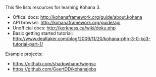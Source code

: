 This file lists resources for learning Kohana 3.

* Offical docs: http://kohanaframework.org/guide/about.kohana
* API browser: http://kohanaframework.org/guide/api
* Unofficial docs: http://kerkness.ca/wiki/doku.php
* Basic getting started tutorial: http://www.dealtaker.com/blog/2009/11/20/kohana-php-3-0-ko3-tutorial-part-1/

Example projects:

* https://github.com/shadowhand/wingsc
* https://github.com/GeertDD/kohanajobs

